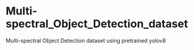 # Multi-spectral_Object_Detection_dataset
Multi-spectral Object Detection dataset using pretrained yolov8
